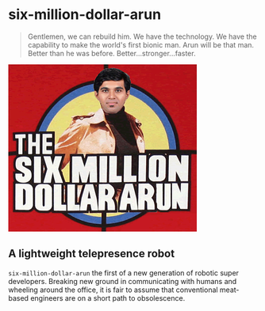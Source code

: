 # six-million-dollar-arun
> Gentlemen, we can rebuild him. We have the technology. We have the capability to make the world's first bionic man. Arun will be that man. Better than he was before. Better...stronger...faster.


![The Six Million Dollar Man](images/sixmilliondollararun.png)

## A lightweight telepresence robot

`six-million-dollar-arun` the first of a new generation of robotic super developers. Breaking new ground in communicating
with humans and wheeling around the office, it is fair to assume that conventional meat-based engineers are on a
short path to obsolescence.
